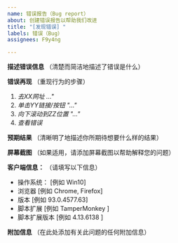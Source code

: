 ```yaml
---
name: 错误报告（Bug report）
about: 创建错误报告以帮助我们改进
title: "[发现错误] "
labels: 错误（Bug）
assignees: F9y4ng

---
```


**描述错误信息**  （清楚而简洁地描述了错误是什么）


**错误再现**  （重现行为的步骤）

1. _去XX网址 ..."_
2. _单击YY链接/按钮 "..."_
3. _向下滚动到ZZ位置 "..."_
4. _查看错误_


**预期结果**  （清晰明了地描述你所期待想要什么样的结果）


**屏幕截图**  （如果适用，请添加屏幕截图以帮助解释您的问题）


**客户端信息：**  （请填写以下信息）
- 操作系统： [例如 Win10]
- 浏览器 [例如 Chrome, Firefox]
- 版本 [例如 93.0.4577.63]
- 脚本扩展 [例如 TamperMonkey ]
- 脚本扩展版本 [例如 4.13.6138 ]


**附加信息**  （在此处添加有关此问题的任何附加信息）

